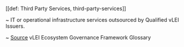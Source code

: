 [[def: Third Party Services, third-party-services]]

~ IT or operational infrastructure services outsourced by Qualified vLEI Issuers.

~ [Source](https://www.gleif.org/vlei/introducing-the-vlei-ecosystem-governance-framework/2023-12-15_vlei-egf-v2.0-glossary_v1.3_final.pdf) vLEI Ecosystem Governance Framework Glossary
